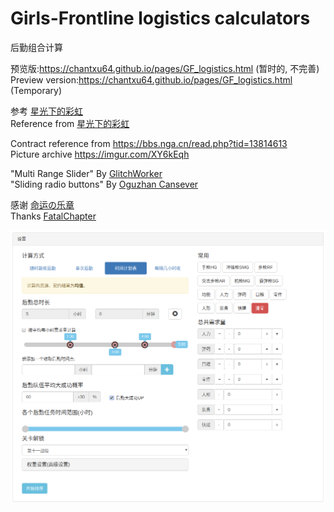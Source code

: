 # Girls-Frontline logistics calculators
后勤组合计算

预览版:https://chantxu64.github.io/pages/GF_logistics.html (暂时的, 不完善)<br>
Preview version:https://chantxu64.github.io/pages/GF_logistics.html (Temporary)

参考 [星光下的彩虹](https://pan.baidu.com/s/1c3iS9Ks#list/path=/Girls%20Frontline)<br>
Reference from [星光下的彩虹](https://pan.baidu.com/s/1c3iS9Ks#list/path=/Girls%20Frontline)

Contract reference from https://bbs.nga.cn/read.php?tid=13814613 <br>
Picture archive https://imgur.com/XY6kEqh

"Multi Range Slider" By [GlitchWorker](https://codepen.io/glitchworker/pen/XVdKqj)<br>
"Sliding radio buttons" By [Oguzhan Cansever](https://codepen.io/oggyindahouse/pen/Bamui)

感谢 [命运の乐章](https://github.com/hycdes/GFTool)<br>
Thanks [FatalChapter](https://github.com/hycdes/GFTool)


![image](https://github.com/CHANTXU64/Girls-Frontline/raw/master/GF_logistics_Tab_Timetable-1018x883.png)
